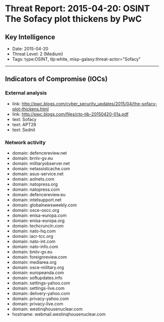 # Threat Report: 2015-04-20: OSINT The Sofacy plot thickens by PwC


## Key Intelligence
* Date: 2015-04-20
* Threat Level: 2 (Medium)
* Tags: type:OSINT, tlp:white, misp-galaxy:threat-actor="Sofacy"

---

## Indicators of Compromise (IOCs)
### External analysis
* link: http://pwc.blogs.com/cyber_security_updates/2015/04/the-sofacy-plot-thickens.html
* link: http://pwc.blogs.com/files/cto-tib-20150420-01a.pdf
* text: Sofacy
* text: APT28
* text: Sednit

### Network activity
* domain: defencereview.net
* domain: brnlv-gv.eu
* domain: militaryobserver.net
* domain: netassistcache.com
* domain: asus-service.net
* domain: aolnets.com
* domain: natopress.org
* domain: natopress.com
* domain: defencereview.eu
* domain: intelsupport.net
* domain: globalnewsweekly.com
* domain: osce-oscc.org
* domain: enisa-europa.com
* domain: enisa-europa.org
* domain: techcruncln.com
* domain: nato-hq.com
* domain: iacr-tcc.org
* domain: nato-int.com
* domain: nato-info.com
* domain: bmlv-gv.eu
* domain: foreignreview.com
* domain: mediarea.org
* domain: osce-military.org
* domain: europeanda.com
* domain: softupdates.info
* domain: settings-yahoo.com
* domain: settings-live.com
* domain: delivery-yahoo.com
* domain: privacy-yahoo.com
* domain: privacy-live.com
* domain: westinqhousenuclear.com
* hostname: webmail.westinqhousenuclear.com
